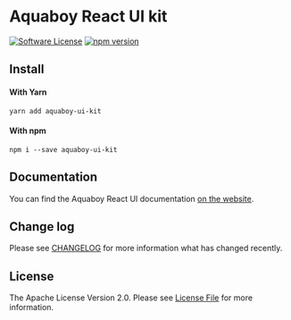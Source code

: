 # Aquaboy React UI kit
[![Software License][ico-license]](LICENSE)
[![npm version](https://img.shields.io/npm/v?style=flat-square)](https://www.npmjs.com/package/)

## Install

#### With Yarn
```console
yarn add aquaboy-ui-kit
```

#### With npm
```console
npm i --save aquaboy-ui-kit
```

## Documentation

You can find the Aquaboy React UI documentation <a href="https://zhukmax.github.io/aquaboy_ui_kit/" target="_blank">on the website</a>.

## Change log

Please see [CHANGELOG](changelog.md) for more information what has changed recently.

## License

The Apache License Version 2.0. Please see [License File](LICENSE) for more information.

[ico-license]: https://img.shields.io/badge/license-Apache%202-brightgreen.svg?style=flat-square